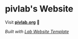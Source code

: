 
# pivlab's Website

Visit **[pivlab.org](https://pivlab.org)** 🚀

_Built with [Lab Website Template](https://greene-lab.gitbook.io/lab-website-template-docs)_

